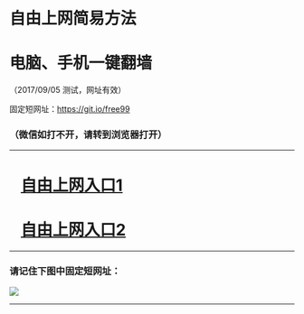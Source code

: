 ﻿# 自由上网简易方法

# 电脑、手机一键翻墙

（2017/09/05 测试，网址有效）

固定短网址：https://git.io/free99

### （微信如打不开，请转到浏览器打开）


***





# &nbsp;&nbsp; <a href="http://ft300113010.fwq-tz1001.xyz/fwqtz01.html?t=090500130722 " target="_blank">自由上网入口1</a>
# &nbsp;&nbsp; <a href="http://ft3001430894.fwq-tz1002.xyz/fwqtz02.html?t=0905001625 " target="_blank">自由上网入口2</a>
***

### 请记住下图中固定短网址：

<img src="https://s3-us-west-2.amazonaws.com/fwq-1001/yjfq-20170905okok.png" /> 


***

